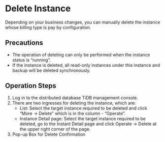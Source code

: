 # Delete Instance
Depending on your business changes, you can manually delete the instance whose billing type is pay by configuration.

## Precautions
- The operation of deleting can only be performed when the instance status is “running”.
- If the instance is deleted, all read-only instances under this instance and backup will be deleted synchronously.

## Operation Steps
1. Log in to the distributed database TiDB management console.
2. There are two ingresses for deleting the instance, which are:
	- List: Select the target instance required to be deleted and click “More -> Delete” which is in the column - “Operate”.
	- Instance Detail page: Select the target instance required to be deleted, go to the Instant Detail page and click Operate -> Delete at the upper right corner of the page.
3. Pop-up Box for Delete Confirmation


